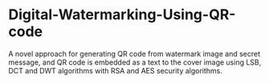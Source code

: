 # Digital-Watermarking-Using-QR-code
A novel approach for generating QR code  from watermark image and secret message, and QR code is embedded as a text to the cover image using LSB, DCT and DWT algorithms with RSA and AES security algorithms.
